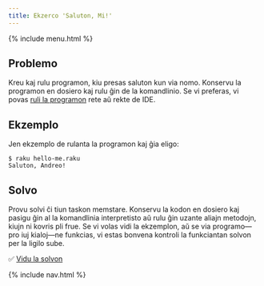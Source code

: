 ```yaml
---
title: Ekzerco 'Saluton, Mi!'
---
```


{% include menu.html %}

## Problemo

Kreu kaj rulu programon, kiu presas saluton kun via nomo. Konservu la programon en dosiero kaj rulu ĝin de la komandlinio. Se vi preferas, vi povas [ruli la programon](/eo/essentials/running-programs) rete aŭ rekte de IDE.

## Ekzemplo

Jen ekzemplo de rulanta la programon kaj ĝia eligo:

```console
$ raku hello-me.raku
Saluton, Andreo!
```

## Solvo

Provu solvi ĉi tiun taskon memstare. Konservu la kodon en dosiero kaj pasigu ĝin al la komandlinia interpretisto aŭ rulu ĝin uzante aliajn metodojn, kiujn ni kovris pli frue. Se vi volas vidi la ekzemplon, aŭ se via programo—pro iuj kialoj—ne funkcias, vi estas bonvena kontroli la funkciantan solvon per la ligilo sube.

✅ [Vidu la solvon](solution)

{% include nav.html %}